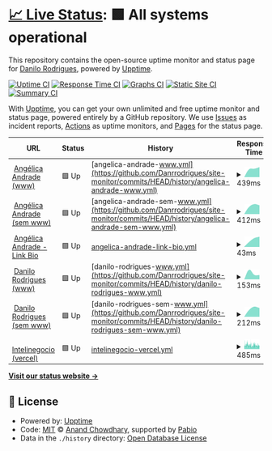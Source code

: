 # [📈 Live Status](https://Danrrodrigues.github.io/site-monitor): <!--live status--> **🟩 All systems operational**

This repository contains the open-source uptime monitor and status page for [Danilo Rodrigues](https://Danrrodrigues.github.io/site-monitor), powered by [Upptime](https://github.com/upptime/upptime).

[![Uptime CI](https://github.com/Danrrodrigues/site-monitor/workflows/Uptime%20CI/badge.svg)](https://github.com/Danrrodrigues/site-monitor/actions?query=workflow%3A%22Uptime+CI%22)
[![Response Time CI](https://github.com/Danrrodrigues/site-monitor/workflows/Response%20Time%20CI/badge.svg)](https://github.com/Danrrodrigues/site-monitor/actions?query=workflow%3A%22Response+Time+CI%22)
[![Graphs CI](https://github.com/Danrrodrigues/site-monitor/workflows/Graphs%20CI/badge.svg)](https://github.com/Danrrodrigues/site-monitor/actions?query=workflow%3A%22Graphs+CI%22)
[![Static Site CI](https://github.com/Danrrodrigues/site-monitor/workflows/Static%20Site%20CI/badge.svg)](https://github.com/Danrrodrigues/site-monitor/actions?query=workflow%3A%22Static+Site+CI%22)
[![Summary CI](https://github.com/Danrrodrigues/site-monitor/workflows/Summary%20CI/badge.svg)](https://github.com/Danrrodrigues/site-monitor/actions?query=workflow%3A%22Summary+CI%22)

With [Upptime](https://upptime.js.org), you can get your own unlimited and free uptime monitor and status page, powered entirely by a GitHub repository. We use [Issues](https://github.com/Danrrodrigues/site-monitor/issues) as incident reports, [Actions](https://github.com/Danrrodrigues/site-monitor/actions) as uptime monitors, and [Pages](https://Danrrodrigues.github.io/site-monitor) for the status page.

<!--start: status pages-->
<!-- This summary is generated by Upptime (https://github.com/upptime/upptime) -->
<!-- Do not edit this manually, your changes will be overwritten -->
<!-- prettier-ignore -->
| URL | Status | History | Response Time | Uptime |
| --- | ------ | ------- | ------------- | ------ |
| <img alt="" src="https://icons.duckduckgo.com/ip3/www.angelicaandrade.com.br.ico" height="13"> [Angélica Andrade (www)](https://www.angelicaandrade.com.br) | 🟩 Up | [angelica-andrade-www.yml](https://github.com/Danrrodrigues/site-monitor/commits/HEAD/history/angelica-andrade-www.yml) | <details><summary><img alt="Response time graph" src="./graphs/angelica-andrade-www/response-time-week.png" height="20"> 439ms</summary><br><a href="https://Danrrodrigues.github.io/site-monitor/history/angelica-andrade-www"><img alt="Response time 439" src="https://img.shields.io/endpoint?url=https%3A%2F%2Fraw.githubusercontent.com%2FDanrrodrigues%2Fsite-monitor%2FHEAD%2Fapi%2Fangelica-andrade-www%2Fresponse-time.json"></a><br><a href="https://Danrrodrigues.github.io/site-monitor/history/angelica-andrade-www"><img alt="24-hour response time 439" src="https://img.shields.io/endpoint?url=https%3A%2F%2Fraw.githubusercontent.com%2FDanrrodrigues%2Fsite-monitor%2FHEAD%2Fapi%2Fangelica-andrade-www%2Fresponse-time-day.json"></a><br><a href="https://Danrrodrigues.github.io/site-monitor/history/angelica-andrade-www"><img alt="7-day response time 439" src="https://img.shields.io/endpoint?url=https%3A%2F%2Fraw.githubusercontent.com%2FDanrrodrigues%2Fsite-monitor%2FHEAD%2Fapi%2Fangelica-andrade-www%2Fresponse-time-week.json"></a><br><a href="https://Danrrodrigues.github.io/site-monitor/history/angelica-andrade-www"><img alt="30-day response time 439" src="https://img.shields.io/endpoint?url=https%3A%2F%2Fraw.githubusercontent.com%2FDanrrodrigues%2Fsite-monitor%2FHEAD%2Fapi%2Fangelica-andrade-www%2Fresponse-time-month.json"></a><br><a href="https://Danrrodrigues.github.io/site-monitor/history/angelica-andrade-www"><img alt="1-year response time 439" src="https://img.shields.io/endpoint?url=https%3A%2F%2Fraw.githubusercontent.com%2FDanrrodrigues%2Fsite-monitor%2FHEAD%2Fapi%2Fangelica-andrade-www%2Fresponse-time-year.json"></a></details> | <details><summary><a href="https://Danrrodrigues.github.io/site-monitor/history/angelica-andrade-www">100.00%</a></summary><a href="https://Danrrodrigues.github.io/site-monitor/history/angelica-andrade-www"><img alt="All-time uptime 100.00%" src="https://img.shields.io/endpoint?url=https%3A%2F%2Fraw.githubusercontent.com%2FDanrrodrigues%2Fsite-monitor%2FHEAD%2Fapi%2Fangelica-andrade-www%2Fuptime.json"></a><br><a href="https://Danrrodrigues.github.io/site-monitor/history/angelica-andrade-www"><img alt="24-hour uptime 100.00%" src="https://img.shields.io/endpoint?url=https%3A%2F%2Fraw.githubusercontent.com%2FDanrrodrigues%2Fsite-monitor%2FHEAD%2Fapi%2Fangelica-andrade-www%2Fuptime-day.json"></a><br><a href="https://Danrrodrigues.github.io/site-monitor/history/angelica-andrade-www"><img alt="7-day uptime 100.00%" src="https://img.shields.io/endpoint?url=https%3A%2F%2Fraw.githubusercontent.com%2FDanrrodrigues%2Fsite-monitor%2FHEAD%2Fapi%2Fangelica-andrade-www%2Fuptime-week.json"></a><br><a href="https://Danrrodrigues.github.io/site-monitor/history/angelica-andrade-www"><img alt="30-day uptime 100.00%" src="https://img.shields.io/endpoint?url=https%3A%2F%2Fraw.githubusercontent.com%2FDanrrodrigues%2Fsite-monitor%2FHEAD%2Fapi%2Fangelica-andrade-www%2Fuptime-month.json"></a><br><a href="https://Danrrodrigues.github.io/site-monitor/history/angelica-andrade-www"><img alt="1-year uptime 100.00%" src="https://img.shields.io/endpoint?url=https%3A%2F%2Fraw.githubusercontent.com%2FDanrrodrigues%2Fsite-monitor%2FHEAD%2Fapi%2Fangelica-andrade-www%2Fuptime-year.json"></a></details>
| <img alt="" src="https://icons.duckduckgo.com/ip3/angelicaandrade.com.br.ico" height="13"> [Angélica Andrade (sem www)](https://angelicaandrade.com.br) | 🟩 Up | [angelica-andrade-sem-www.yml](https://github.com/Danrrodrigues/site-monitor/commits/HEAD/history/angelica-andrade-sem-www.yml) | <details><summary><img alt="Response time graph" src="./graphs/angelica-andrade-sem-www/response-time-week.png" height="20"> 412ms</summary><br><a href="https://Danrrodrigues.github.io/site-monitor/history/angelica-andrade-sem-www"><img alt="Response time 412" src="https://img.shields.io/endpoint?url=https%3A%2F%2Fraw.githubusercontent.com%2FDanrrodrigues%2Fsite-monitor%2FHEAD%2Fapi%2Fangelica-andrade-sem-www%2Fresponse-time.json"></a><br><a href="https://Danrrodrigues.github.io/site-monitor/history/angelica-andrade-sem-www"><img alt="24-hour response time 412" src="https://img.shields.io/endpoint?url=https%3A%2F%2Fraw.githubusercontent.com%2FDanrrodrigues%2Fsite-monitor%2FHEAD%2Fapi%2Fangelica-andrade-sem-www%2Fresponse-time-day.json"></a><br><a href="https://Danrrodrigues.github.io/site-monitor/history/angelica-andrade-sem-www"><img alt="7-day response time 412" src="https://img.shields.io/endpoint?url=https%3A%2F%2Fraw.githubusercontent.com%2FDanrrodrigues%2Fsite-monitor%2FHEAD%2Fapi%2Fangelica-andrade-sem-www%2Fresponse-time-week.json"></a><br><a href="https://Danrrodrigues.github.io/site-monitor/history/angelica-andrade-sem-www"><img alt="30-day response time 412" src="https://img.shields.io/endpoint?url=https%3A%2F%2Fraw.githubusercontent.com%2FDanrrodrigues%2Fsite-monitor%2FHEAD%2Fapi%2Fangelica-andrade-sem-www%2Fresponse-time-month.json"></a><br><a href="https://Danrrodrigues.github.io/site-monitor/history/angelica-andrade-sem-www"><img alt="1-year response time 412" src="https://img.shields.io/endpoint?url=https%3A%2F%2Fraw.githubusercontent.com%2FDanrrodrigues%2Fsite-monitor%2FHEAD%2Fapi%2Fangelica-andrade-sem-www%2Fresponse-time-year.json"></a></details> | <details><summary><a href="https://Danrrodrigues.github.io/site-monitor/history/angelica-andrade-sem-www">100.00%</a></summary><a href="https://Danrrodrigues.github.io/site-monitor/history/angelica-andrade-sem-www"><img alt="All-time uptime 100.00%" src="https://img.shields.io/endpoint?url=https%3A%2F%2Fraw.githubusercontent.com%2FDanrrodrigues%2Fsite-monitor%2FHEAD%2Fapi%2Fangelica-andrade-sem-www%2Fuptime.json"></a><br><a href="https://Danrrodrigues.github.io/site-monitor/history/angelica-andrade-sem-www"><img alt="24-hour uptime 100.00%" src="https://img.shields.io/endpoint?url=https%3A%2F%2Fraw.githubusercontent.com%2FDanrrodrigues%2Fsite-monitor%2FHEAD%2Fapi%2Fangelica-andrade-sem-www%2Fuptime-day.json"></a><br><a href="https://Danrrodrigues.github.io/site-monitor/history/angelica-andrade-sem-www"><img alt="7-day uptime 100.00%" src="https://img.shields.io/endpoint?url=https%3A%2F%2Fraw.githubusercontent.com%2FDanrrodrigues%2Fsite-monitor%2FHEAD%2Fapi%2Fangelica-andrade-sem-www%2Fuptime-week.json"></a><br><a href="https://Danrrodrigues.github.io/site-monitor/history/angelica-andrade-sem-www"><img alt="30-day uptime 100.00%" src="https://img.shields.io/endpoint?url=https%3A%2F%2Fraw.githubusercontent.com%2FDanrrodrigues%2Fsite-monitor%2FHEAD%2Fapi%2Fangelica-andrade-sem-www%2Fuptime-month.json"></a><br><a href="https://Danrrodrigues.github.io/site-monitor/history/angelica-andrade-sem-www"><img alt="1-year uptime 100.00%" src="https://img.shields.io/endpoint?url=https%3A%2F%2Fraw.githubusercontent.com%2FDanrrodrigues%2Fsite-monitor%2FHEAD%2Fapi%2Fangelica-andrade-sem-www%2Fuptime-year.json"></a></details>
| <img alt="" src="https://icons.duckduckgo.com/ip3/www.angelicaandrade.com.br.ico" height="13"> [Angélica Andrade - Link Bio](https://www.angelicaandrade.com.br/link-bio) | 🟩 Up | [angelica-andrade-link-bio.yml](https://github.com/Danrrodrigues/site-monitor/commits/HEAD/history/angelica-andrade-link-bio.yml) | <details><summary><img alt="Response time graph" src="./graphs/angelica-andrade-link-bio/response-time-week.png" height="20"> 43ms</summary><br><a href="https://Danrrodrigues.github.io/site-monitor/history/angelica-andrade-link-bio"><img alt="Response time 43" src="https://img.shields.io/endpoint?url=https%3A%2F%2Fraw.githubusercontent.com%2FDanrrodrigues%2Fsite-monitor%2FHEAD%2Fapi%2Fangelica-andrade-link-bio%2Fresponse-time.json"></a><br><a href="https://Danrrodrigues.github.io/site-monitor/history/angelica-andrade-link-bio"><img alt="24-hour response time 43" src="https://img.shields.io/endpoint?url=https%3A%2F%2Fraw.githubusercontent.com%2FDanrrodrigues%2Fsite-monitor%2FHEAD%2Fapi%2Fangelica-andrade-link-bio%2Fresponse-time-day.json"></a><br><a href="https://Danrrodrigues.github.io/site-monitor/history/angelica-andrade-link-bio"><img alt="7-day response time 43" src="https://img.shields.io/endpoint?url=https%3A%2F%2Fraw.githubusercontent.com%2FDanrrodrigues%2Fsite-monitor%2FHEAD%2Fapi%2Fangelica-andrade-link-bio%2Fresponse-time-week.json"></a><br><a href="https://Danrrodrigues.github.io/site-monitor/history/angelica-andrade-link-bio"><img alt="30-day response time 43" src="https://img.shields.io/endpoint?url=https%3A%2F%2Fraw.githubusercontent.com%2FDanrrodrigues%2Fsite-monitor%2FHEAD%2Fapi%2Fangelica-andrade-link-bio%2Fresponse-time-month.json"></a><br><a href="https://Danrrodrigues.github.io/site-monitor/history/angelica-andrade-link-bio"><img alt="1-year response time 43" src="https://img.shields.io/endpoint?url=https%3A%2F%2Fraw.githubusercontent.com%2FDanrrodrigues%2Fsite-monitor%2FHEAD%2Fapi%2Fangelica-andrade-link-bio%2Fresponse-time-year.json"></a></details> | <details><summary><a href="https://Danrrodrigues.github.io/site-monitor/history/angelica-andrade-link-bio">100.00%</a></summary><a href="https://Danrrodrigues.github.io/site-monitor/history/angelica-andrade-link-bio"><img alt="All-time uptime 100.00%" src="https://img.shields.io/endpoint?url=https%3A%2F%2Fraw.githubusercontent.com%2FDanrrodrigues%2Fsite-monitor%2FHEAD%2Fapi%2Fangelica-andrade-link-bio%2Fuptime.json"></a><br><a href="https://Danrrodrigues.github.io/site-monitor/history/angelica-andrade-link-bio"><img alt="24-hour uptime 100.00%" src="https://img.shields.io/endpoint?url=https%3A%2F%2Fraw.githubusercontent.com%2FDanrrodrigues%2Fsite-monitor%2FHEAD%2Fapi%2Fangelica-andrade-link-bio%2Fuptime-day.json"></a><br><a href="https://Danrrodrigues.github.io/site-monitor/history/angelica-andrade-link-bio"><img alt="7-day uptime 100.00%" src="https://img.shields.io/endpoint?url=https%3A%2F%2Fraw.githubusercontent.com%2FDanrrodrigues%2Fsite-monitor%2FHEAD%2Fapi%2Fangelica-andrade-link-bio%2Fuptime-week.json"></a><br><a href="https://Danrrodrigues.github.io/site-monitor/history/angelica-andrade-link-bio"><img alt="30-day uptime 100.00%" src="https://img.shields.io/endpoint?url=https%3A%2F%2Fraw.githubusercontent.com%2FDanrrodrigues%2Fsite-monitor%2FHEAD%2Fapi%2Fangelica-andrade-link-bio%2Fuptime-month.json"></a><br><a href="https://Danrrodrigues.github.io/site-monitor/history/angelica-andrade-link-bio"><img alt="1-year uptime 100.00%" src="https://img.shields.io/endpoint?url=https%3A%2F%2Fraw.githubusercontent.com%2FDanrrodrigues%2Fsite-monitor%2FHEAD%2Fapi%2Fangelica-andrade-link-bio%2Fuptime-year.json"></a></details>
| <img alt="" src="https://icons.duckduckgo.com/ip3/www.danilorodrigues.me.ico" height="13"> [Danilo Rodrigues (www)](https://www.danilorodrigues.me) | 🟩 Up | [danilo-rodrigues-www.yml](https://github.com/Danrrodrigues/site-monitor/commits/HEAD/history/danilo-rodrigues-www.yml) | <details><summary><img alt="Response time graph" src="./graphs/danilo-rodrigues-www/response-time-week.png" height="20"> 153ms</summary><br><a href="https://Danrrodrigues.github.io/site-monitor/history/danilo-rodrigues-www"><img alt="Response time 153" src="https://img.shields.io/endpoint?url=https%3A%2F%2Fraw.githubusercontent.com%2FDanrrodrigues%2Fsite-monitor%2FHEAD%2Fapi%2Fdanilo-rodrigues-www%2Fresponse-time.json"></a><br><a href="https://Danrrodrigues.github.io/site-monitor/history/danilo-rodrigues-www"><img alt="24-hour response time 153" src="https://img.shields.io/endpoint?url=https%3A%2F%2Fraw.githubusercontent.com%2FDanrrodrigues%2Fsite-monitor%2FHEAD%2Fapi%2Fdanilo-rodrigues-www%2Fresponse-time-day.json"></a><br><a href="https://Danrrodrigues.github.io/site-monitor/history/danilo-rodrigues-www"><img alt="7-day response time 153" src="https://img.shields.io/endpoint?url=https%3A%2F%2Fraw.githubusercontent.com%2FDanrrodrigues%2Fsite-monitor%2FHEAD%2Fapi%2Fdanilo-rodrigues-www%2Fresponse-time-week.json"></a><br><a href="https://Danrrodrigues.github.io/site-monitor/history/danilo-rodrigues-www"><img alt="30-day response time 153" src="https://img.shields.io/endpoint?url=https%3A%2F%2Fraw.githubusercontent.com%2FDanrrodrigues%2Fsite-monitor%2FHEAD%2Fapi%2Fdanilo-rodrigues-www%2Fresponse-time-month.json"></a><br><a href="https://Danrrodrigues.github.io/site-monitor/history/danilo-rodrigues-www"><img alt="1-year response time 153" src="https://img.shields.io/endpoint?url=https%3A%2F%2Fraw.githubusercontent.com%2FDanrrodrigues%2Fsite-monitor%2FHEAD%2Fapi%2Fdanilo-rodrigues-www%2Fresponse-time-year.json"></a></details> | <details><summary><a href="https://Danrrodrigues.github.io/site-monitor/history/danilo-rodrigues-www">100.00%</a></summary><a href="https://Danrrodrigues.github.io/site-monitor/history/danilo-rodrigues-www"><img alt="All-time uptime 100.00%" src="https://img.shields.io/endpoint?url=https%3A%2F%2Fraw.githubusercontent.com%2FDanrrodrigues%2Fsite-monitor%2FHEAD%2Fapi%2Fdanilo-rodrigues-www%2Fuptime.json"></a><br><a href="https://Danrrodrigues.github.io/site-monitor/history/danilo-rodrigues-www"><img alt="24-hour uptime 100.00%" src="https://img.shields.io/endpoint?url=https%3A%2F%2Fraw.githubusercontent.com%2FDanrrodrigues%2Fsite-monitor%2FHEAD%2Fapi%2Fdanilo-rodrigues-www%2Fuptime-day.json"></a><br><a href="https://Danrrodrigues.github.io/site-monitor/history/danilo-rodrigues-www"><img alt="7-day uptime 100.00%" src="https://img.shields.io/endpoint?url=https%3A%2F%2Fraw.githubusercontent.com%2FDanrrodrigues%2Fsite-monitor%2FHEAD%2Fapi%2Fdanilo-rodrigues-www%2Fuptime-week.json"></a><br><a href="https://Danrrodrigues.github.io/site-monitor/history/danilo-rodrigues-www"><img alt="30-day uptime 100.00%" src="https://img.shields.io/endpoint?url=https%3A%2F%2Fraw.githubusercontent.com%2FDanrrodrigues%2Fsite-monitor%2FHEAD%2Fapi%2Fdanilo-rodrigues-www%2Fuptime-month.json"></a><br><a href="https://Danrrodrigues.github.io/site-monitor/history/danilo-rodrigues-www"><img alt="1-year uptime 100.00%" src="https://img.shields.io/endpoint?url=https%3A%2F%2Fraw.githubusercontent.com%2FDanrrodrigues%2Fsite-monitor%2FHEAD%2Fapi%2Fdanilo-rodrigues-www%2Fuptime-year.json"></a></details>
| <img alt="" src="https://icons.duckduckgo.com/ip3/danilorodrigues.me.ico" height="13"> [Danilo Rodrigues (sem www)](https://danilorodrigues.me) | 🟩 Up | [danilo-rodrigues-sem-www.yml](https://github.com/Danrrodrigues/site-monitor/commits/HEAD/history/danilo-rodrigues-sem-www.yml) | <details><summary><img alt="Response time graph" src="./graphs/danilo-rodrigues-sem-www/response-time-week.png" height="20"> 212ms</summary><br><a href="https://Danrrodrigues.github.io/site-monitor/history/danilo-rodrigues-sem-www"><img alt="Response time 212" src="https://img.shields.io/endpoint?url=https%3A%2F%2Fraw.githubusercontent.com%2FDanrrodrigues%2Fsite-monitor%2FHEAD%2Fapi%2Fdanilo-rodrigues-sem-www%2Fresponse-time.json"></a><br><a href="https://Danrrodrigues.github.io/site-monitor/history/danilo-rodrigues-sem-www"><img alt="24-hour response time 212" src="https://img.shields.io/endpoint?url=https%3A%2F%2Fraw.githubusercontent.com%2FDanrrodrigues%2Fsite-monitor%2FHEAD%2Fapi%2Fdanilo-rodrigues-sem-www%2Fresponse-time-day.json"></a><br><a href="https://Danrrodrigues.github.io/site-monitor/history/danilo-rodrigues-sem-www"><img alt="7-day response time 212" src="https://img.shields.io/endpoint?url=https%3A%2F%2Fraw.githubusercontent.com%2FDanrrodrigues%2Fsite-monitor%2FHEAD%2Fapi%2Fdanilo-rodrigues-sem-www%2Fresponse-time-week.json"></a><br><a href="https://Danrrodrigues.github.io/site-monitor/history/danilo-rodrigues-sem-www"><img alt="30-day response time 212" src="https://img.shields.io/endpoint?url=https%3A%2F%2Fraw.githubusercontent.com%2FDanrrodrigues%2Fsite-monitor%2FHEAD%2Fapi%2Fdanilo-rodrigues-sem-www%2Fresponse-time-month.json"></a><br><a href="https://Danrrodrigues.github.io/site-monitor/history/danilo-rodrigues-sem-www"><img alt="1-year response time 212" src="https://img.shields.io/endpoint?url=https%3A%2F%2Fraw.githubusercontent.com%2FDanrrodrigues%2Fsite-monitor%2FHEAD%2Fapi%2Fdanilo-rodrigues-sem-www%2Fresponse-time-year.json"></a></details> | <details><summary><a href="https://Danrrodrigues.github.io/site-monitor/history/danilo-rodrigues-sem-www">100.00%</a></summary><a href="https://Danrrodrigues.github.io/site-monitor/history/danilo-rodrigues-sem-www"><img alt="All-time uptime 100.00%" src="https://img.shields.io/endpoint?url=https%3A%2F%2Fraw.githubusercontent.com%2FDanrrodrigues%2Fsite-monitor%2FHEAD%2Fapi%2Fdanilo-rodrigues-sem-www%2Fuptime.json"></a><br><a href="https://Danrrodrigues.github.io/site-monitor/history/danilo-rodrigues-sem-www"><img alt="24-hour uptime 100.00%" src="https://img.shields.io/endpoint?url=https%3A%2F%2Fraw.githubusercontent.com%2FDanrrodrigues%2Fsite-monitor%2FHEAD%2Fapi%2Fdanilo-rodrigues-sem-www%2Fuptime-day.json"></a><br><a href="https://Danrrodrigues.github.io/site-monitor/history/danilo-rodrigues-sem-www"><img alt="7-day uptime 100.00%" src="https://img.shields.io/endpoint?url=https%3A%2F%2Fraw.githubusercontent.com%2FDanrrodrigues%2Fsite-monitor%2FHEAD%2Fapi%2Fdanilo-rodrigues-sem-www%2Fuptime-week.json"></a><br><a href="https://Danrrodrigues.github.io/site-monitor/history/danilo-rodrigues-sem-www"><img alt="30-day uptime 100.00%" src="https://img.shields.io/endpoint?url=https%3A%2F%2Fraw.githubusercontent.com%2FDanrrodrigues%2Fsite-monitor%2FHEAD%2Fapi%2Fdanilo-rodrigues-sem-www%2Fuptime-month.json"></a><br><a href="https://Danrrodrigues.github.io/site-monitor/history/danilo-rodrigues-sem-www"><img alt="1-year uptime 100.00%" src="https://img.shields.io/endpoint?url=https%3A%2F%2Fraw.githubusercontent.com%2FDanrrodrigues%2Fsite-monitor%2FHEAD%2Fapi%2Fdanilo-rodrigues-sem-www%2Fuptime-year.json"></a></details>
| <img alt="" src="https://icons.duckduckgo.com/ip3/intelinegocio.vercel.app.ico" height="13"> [Intelinegocio (vercel)](https://intelinegocio.vercel.app) | 🟩 Up | [intelinegocio-vercel.yml](https://github.com/Danrrodrigues/site-monitor/commits/HEAD/history/intelinegocio-vercel.yml) | <details><summary><img alt="Response time graph" src="./graphs/intelinegocio-vercel/response-time-week.png" height="20"> 485ms</summary><br><a href="https://Danrrodrigues.github.io/site-monitor/history/intelinegocio-vercel"><img alt="Response time 485" src="https://img.shields.io/endpoint?url=https%3A%2F%2Fraw.githubusercontent.com%2FDanrrodrigues%2Fsite-monitor%2FHEAD%2Fapi%2Fintelinegocio-vercel%2Fresponse-time.json"></a><br><a href="https://Danrrodrigues.github.io/site-monitor/history/intelinegocio-vercel"><img alt="24-hour response time 485" src="https://img.shields.io/endpoint?url=https%3A%2F%2Fraw.githubusercontent.com%2FDanrrodrigues%2Fsite-monitor%2FHEAD%2Fapi%2Fintelinegocio-vercel%2Fresponse-time-day.json"></a><br><a href="https://Danrrodrigues.github.io/site-monitor/history/intelinegocio-vercel"><img alt="7-day response time 485" src="https://img.shields.io/endpoint?url=https%3A%2F%2Fraw.githubusercontent.com%2FDanrrodrigues%2Fsite-monitor%2FHEAD%2Fapi%2Fintelinegocio-vercel%2Fresponse-time-week.json"></a><br><a href="https://Danrrodrigues.github.io/site-monitor/history/intelinegocio-vercel"><img alt="30-day response time 485" src="https://img.shields.io/endpoint?url=https%3A%2F%2Fraw.githubusercontent.com%2FDanrrodrigues%2Fsite-monitor%2FHEAD%2Fapi%2Fintelinegocio-vercel%2Fresponse-time-month.json"></a><br><a href="https://Danrrodrigues.github.io/site-monitor/history/intelinegocio-vercel"><img alt="1-year response time 485" src="https://img.shields.io/endpoint?url=https%3A%2F%2Fraw.githubusercontent.com%2FDanrrodrigues%2Fsite-monitor%2FHEAD%2Fapi%2Fintelinegocio-vercel%2Fresponse-time-year.json"></a></details> | <details><summary><a href="https://Danrrodrigues.github.io/site-monitor/history/intelinegocio-vercel">100.00%</a></summary><a href="https://Danrrodrigues.github.io/site-monitor/history/intelinegocio-vercel"><img alt="All-time uptime 100.00%" src="https://img.shields.io/endpoint?url=https%3A%2F%2Fraw.githubusercontent.com%2FDanrrodrigues%2Fsite-monitor%2FHEAD%2Fapi%2Fintelinegocio-vercel%2Fuptime.json"></a><br><a href="https://Danrrodrigues.github.io/site-monitor/history/intelinegocio-vercel"><img alt="24-hour uptime 100.00%" src="https://img.shields.io/endpoint?url=https%3A%2F%2Fraw.githubusercontent.com%2FDanrrodrigues%2Fsite-monitor%2FHEAD%2Fapi%2Fintelinegocio-vercel%2Fuptime-day.json"></a><br><a href="https://Danrrodrigues.github.io/site-monitor/history/intelinegocio-vercel"><img alt="7-day uptime 100.00%" src="https://img.shields.io/endpoint?url=https%3A%2F%2Fraw.githubusercontent.com%2FDanrrodrigues%2Fsite-monitor%2FHEAD%2Fapi%2Fintelinegocio-vercel%2Fuptime-week.json"></a><br><a href="https://Danrrodrigues.github.io/site-monitor/history/intelinegocio-vercel"><img alt="30-day uptime 100.00%" src="https://img.shields.io/endpoint?url=https%3A%2F%2Fraw.githubusercontent.com%2FDanrrodrigues%2Fsite-monitor%2FHEAD%2Fapi%2Fintelinegocio-vercel%2Fuptime-month.json"></a><br><a href="https://Danrrodrigues.github.io/site-monitor/history/intelinegocio-vercel"><img alt="1-year uptime 100.00%" src="https://img.shields.io/endpoint?url=https%3A%2F%2Fraw.githubusercontent.com%2FDanrrodrigues%2Fsite-monitor%2FHEAD%2Fapi%2Fintelinegocio-vercel%2Fuptime-year.json"></a></details>

<!--end: status pages-->

[**Visit our status website →**](https://Danrrodrigues.github.io/site-monitor)

## 📄 License

- Powered by: [Upptime](https://github.com/upptime/upptime)
- Code: [MIT](./LICENSE) © [Anand Chowdhary](https://anandchowdhary.com), supported by [Pabio](https://pabio.com)
- Data in the `./history` directory: [Open Database License](https://opendatacommons.org/licenses/odbl/1-0/)
